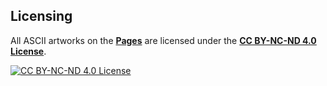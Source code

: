 ## Licensing  

All ASCII artworks on the [**Pages**](https://ldaelo.github.io/ascii-art/) are licensed under the [**CC BY-NC-ND 4.0 License**](https://creativecommons.org/licenses/by-nc-nd/4.0/legalcode.en).  

[![CC BY-NC-ND 4.0 License](https://ldaelo.github.io/ascii-art/assets/by-nc-nd.png)](https://creativecommons.org/licenses/by-nc-nd/4.0/legalcode.en)  
